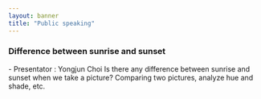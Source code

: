 ```yaml
---
layout: banner
title: "Public speaking"
---
```


### Difference between sunrise and sunset
\- Presentator : Yongjun Choi
Is there any difference between sunrise and sunset when we take a picture? Comparing two pictures, analyze hue and shade, etc.
